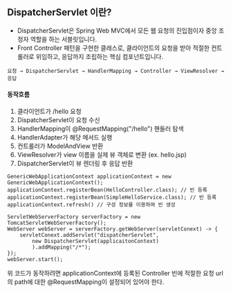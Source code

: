 ## DispatcherServlet 이란?
 * DispatcherServlet은 Spring Web MVC에서 모든 웹 요청의 진입점이자 중앙 조정자 역할을 하는 서블릿입니다. 
 * Front Controller 패턴을 구현한 클래스로, 클라이언트의 요청을 받아 적절한 컨트롤러로 위임하고, 응답까지 조립하는 핵심 컴포넌트입니다.

`요청 → DispatcherServlet → HandlerMapping → Controller → ViewResolver → 응답`


#### 동작흐름
1. 클라이언트가 /hello 요청
2. DispatcherServlet이 요청 수신
3. HandlerMapping이 @RequestMapping("/hello") 핸들러 탐색
4. HandlerAdapter가 해당 메서드 실행
5. 컨트롤러가 ModelAndView 반환
6. ViewResolver가 view 이름을 실제 뷰 객체로 변환 (ex. hello.jsp)
7. DispatcherServlet이 뷰 렌더링 후 응답 반환


```
GenericWebApplicationContext applicationContext = new GenericWebApplicationContext();
applicationContext.registerBean(HelloController.class); // 빈 등록
applicationContext.registerBean(SimpleHelloService.class); // 빈 등록
applicationContext.refresh() // 구성 정보를 이용하여 빈 생성

ServletWebServerFactory serverFactory = new TomcatServletWebServerFactory();
WebServer webServer = serverFactory.getWebServer(servletConext) -> {
    servletConext.addServlet("dispatcherServlet",
        new DispatcherServlet(applicaitonContext)
        ).addMapping("/*");
});
webServer.start();
```

위 코드가 동작하려면 applicationContext에 등록된 Controller 빈에 적절한 요청 url의 path에 대한 @RequestMapping이 설정되어 있어야 한다.
